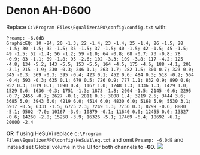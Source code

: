 # Denon AH-D600
Replace `C:\Program Files\EqualizerAPO\config\config.txt` with:
```
Preamp: -6.0dB
GraphicEQ: 10 -84; 20 -1.3; 22 -1.4; 23 -1.4; 25 -1.4; 26 -1.5; 28 -1.5; 30 -1.5; 32 -1.5; 35 -1.5; 37 -1.5; 40 -1.5; 42 -1.5; 45 -1.5; 49 -1.5; 52 -1.4; 56 -1.2; 59 -1.0; 64 -0.8; 68 -0.7; 73 -0.8; 78 -0.9; 83 -1.1; 89 -1.8; 95 -2.6; 102 -3.3; 109 -3.8; 117 -4.2; 125 -4.8; 134 -5.2; 143 -5.5; 153 -5.5; 164 -4.5; 175 -4.6; 188 -4.1; 201 -3.1; 215 -1.9; 230 -0.3; 246 1.1; 263 1.7; 282 1.5; 301 0.7; 323 0.0; 345 -0.3; 369 -0.3; 395 -0.4; 423 0.1; 452 0.6; 484 0.3; 518 -0.2; 554 -0.4; 593 -0.3; 635 0.1; 679 0.5; 726 0.9; 777 1.1; 832 0.9; 890 0.6; 952 0.3; 1019 0.1; 1090 0.4; 1167 1.0; 1248 1.3; 1336 1.3; 1429 1.0; 1529 0.6; 1636 -0.3; 1751 -1.3; 1873 -1.8; 2004 -1.5; 2145 -0.6; 2295 -0.7; 2455 -0.7; 2627 -0.1; 2811 0.3; 3008 1.4; 3219 2.5; 3444 3.6; 3685 5.0; 3943 6.0; 4219 6.0; 4514 6.0; 4830 6.0; 5168 5.9; 5530 3.1; 5917 -0.5; 6331 -1.5; 6775 2.3; 7249 1.3; 7756 0.3; 8299 -0.6; 8880 -5.1; 9502 -7.0; 10167 -3.9; 10879 -0.1; 11640 0.0; 12455 0.0; 13327 -0.6; 14260 -2.8; 15258 -3.9; 16326 -5.1; 17469 -6.4; 18692 -6.1; 20000 -2.4
```
**OR** if using HeSuVi replace `C:\Program Files\EqualizerAPO\config\HeSuVi\eq.txt` and omit `Preamp: -6.0dB` and instead set Global volume in the UI for both channels to **-60**.
![](https://raw.githubusercontent.com/jaakkopasanen/AutoEq/master/results/Sonoma%20Model%20One/innerfidelity/onear/Denon%20AH-D600/Denon%20AH-D600.png)